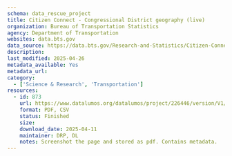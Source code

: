 ```yaml
---
schema: data_rescue_project 
title: Citizen Connect - Congressional District geography (live)
organization: Bureau of Transportation Statistics
agency: Department of Transportation
websites: data.bts.gov
data_source: https://data.bts.gov/Research-and-Statistics/Citizen-Connect-Congressional-District-geography-l/iynb-tzyd/about_data
description: 
last_modified: 2025-04-26
metadata_available: Yes
metadata_url: 
category:
  - ['Science & Research', 'Transportation'] 
resources:
  - id: 873
    url: https://www.datalumos.org/datalumos/project/226446/version/V1/view
    format: PDF, CSV
    status: Finished
    size: 
    download_date: 2025-04-11
    maintainer: DRP, DL
    notes: Screenshot the page and stored as pdf. Contains metadata.
---
```

